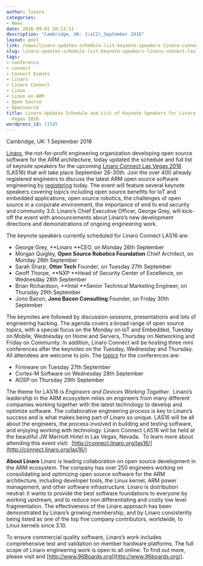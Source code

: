 ```yaml
---
author: linaro
categories:
- News
date: 2016-09-01 20:13:11
description: "Cambridge, UK: 1\xC2\_September 2016"
layout: post
link: /news/linaro-updates-schedule-list-keynote-speakers-linaro-connect-las-vegas-2016/
slug: linaro-updates-schedule-list-keynote-speakers-linaro-connect-las-vegas-2016
tags:
- conference
- connect
- Connect Events
- Linaro
- Linaro Connect
- Linux
- Linux on ARM
- Open Source
- Opensource
title: Linaro Updates Schedule and List of Keynote Speakers for Linaro Connect Las
  Vegas 2016
wordpress_id: 11545
---
```


Cambridge, UK: 1 September 2016

[Linaro](/), the not-for-profit engineering organization developing open source software for the ARM architecture, today updated the schedule and full list of keynote speakers for the upcoming [Linaro Connect Las Vegas 2016](http://connect.linaro.org/las16/) (LAS16) that will take place September 26-30th. Join the over 400 already registered engineers to discuss the latest ARM open source software engineering by [registering](https://www.eventbrite.co.uk/e/linaro-connect-las-vegas-2016-las16-tickets-21812925046?mc_cid=885b42f55f&mc_eid=7fd0e8f93e) today. The event will feature several keynote speakers covering topics including open source benefits for IoT and embedded applications, open source robotics, the challenges of open source in a corporate environment, the importance of end to end security and community 3.0. Linaro’s Chief Executive Officer, George Grey, will kick-off the event with announcements about Linaro’s new development directions and demonstrations of ongoing engineering work.

The keynote speakers currently scheduled for Linaro Connect LAS16 are:

  * George Grey, **Linaro **CEO, on Monday 26th September
  * Morgan Quigley, **Open Source Robotics Foundation** Chief Architect, on Monday 26th September
  * Sarah Sharp, **Otter Tech** Founder, on Tuesday 27th September
  * Geoff Thorpe, **NXP **Head of Security Center of Excellence, on Wednesday 28th September
  * Brian Richardson, **Intel **Senior Technical Marketing Engineer, on Thursday 29th September
  * Jono Bacon, **Jono Bacon Consulting** Founder, on Friday 30th September


The keynotes are followed by discussion sessions, presentations and lots of engineering hacking. The agenda covers a broad range of open source topics, with a special focus on the Monday on IoT and Embedded, Tuesday on Mobile, Wednesday on Home and Servers, Thursday on Networking and Friday on Community. In addition, Linaro Connect will be hosting three mini conferences after the keynotes on the Tuesday, Wednesday and Thursday. All attendees are welcome to join. The [topics](http://connect.linaro.org/about/) for the conferences are:  



  * Firmware on Tuesday 27th September
  * Cortex-M Software on Wednesday 28th September
  * AOSP on Thursday 29th September


The theme for LAS16 is _Engineers and Devices Working Together._  Linaro’s leadership in the ARM ecosystem relies on engineers from many different companies working together with the latest technology to develop and optimize software. The collaborative engineering process is key to Linaro’s success and is what makes being part of Linaro so unique. LAS16 will be all about the engineers, the process involved in building and testing software, and enjoying working with technology. Linaro Connect LAS16 will be held at the beautiful JW Marriott Hotel in Las Vegas, Nevada.  To learn more about attending this event visit:  [http://connect.linaro.org/las16/](http://connect.linaro.org/las16/)

**About Linaro**
Linaro is leading collaboration on open source development in the ARM ecosystem. The company has over 250 engineers working on consolidating and optimizing open source software for the ARM architecture, including developer tools, the Linux kernel, ARM power management, and other software infrastructure. Linaro is distribution neutral: it wants to provide the best software foundations to everyone by working upstream, and to reduce non differentiating and costly low level fragmentation. The effectiveness of the Linaro approach has been demonstrated by Linaro’s growing membership, and by Linaro consistently being listed as one of the top five company contributors, worldwide, to Linux kernels since 3.10.

To ensure commercial quality software, Linaro’s work includes comprehensive test and validation on member hardware platforms. The full scope of Linaro engineering work is open to all online. To find out more, please visit [](/) and [http://www.96Boards.org](http://www.96boards.org/).